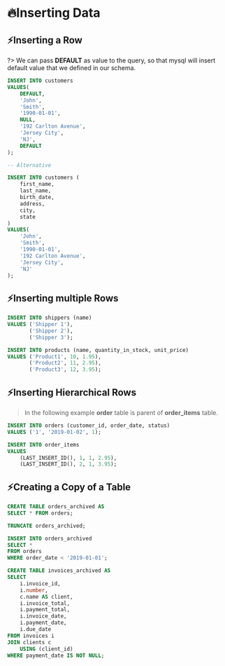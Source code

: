 # 🔥Inserting Data

## ⚡Inserting a Row

?> We can pass **DEFAULT** as value to the query, so that mysql will insert default value that we defined in our schema.

```sql
INSERT INTO customers
VALUES(
	DEFAULT, 
    'John', 
    'Smith', 
    '1990-01-01', 
    NULL, 
    '192 Carlton Avenue', 
    'Jersey City', 
    'NJ', 
    DEFAULT
);

-- Alternative

INSERT INTO customers (
	first_name, 
    last_name, 
    birth_date, 
    address, 
    city, 
    state
)
VALUES(
    'John', 
    'Smith', 
    '1990-01-01', 
    '192 Carlton Avenue', 
    'Jersey City', 
    'NJ'
);
```

## ⚡Inserting multiple Rows

```sql
INSERT INTO shippers (name)
VALUES ('Shipper 1'),
	   ('Shipper 2'),
       ('Shipper 3');
```

```sql
INSERT INTO products (name, quantity_in_stock, unit_price)
VALUES ('Product1', 10, 1.95),
	   ('Product2', 11, 2.95),
       ('Product3', 12, 3.95);
```

## ⚡Inserting Hierarchical Rows

> In the following example **order** table is parent of **order_items** table.

```sql
INSERT INTO orders (customer_id, order_date, status)
VALUES ('1', '2019-01-02', 1);

INSERT INTO order_items
VALUES 
	(LAST_INSERT_ID(), 1, 1, 2.95),
	(LAST_INSERT_ID(), 2, 1, 3.95);
```

## ⚡Creating a Copy of a Table

```sql
CREATE TABLE orders_archived AS 
SELECT * FROM orders;

TRUNCATE orders_archived;
```

```sql
INSERT INTO orders_archived
SELECT *
FROM orders 
WHERE order_date < '2019-01-01';
```

```sql
CREATE TABLE invoices_archived AS
SELECT 
	i.invoice_id,
    i.number,
    c.name AS client,
    i.invoice_total,
    i.payment_total,
    i.invoice_date,
    i.payment_date,
    i.due_date
FROM invoices i
JOIN clients c
	USING (client_id)
WHERE payment_date IS NOT NULL;
```